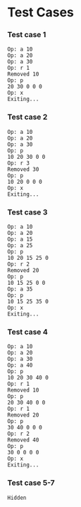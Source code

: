 # Test Cases

### Test case 1

    Op: a 10
    Op: a 20
    Op: a 30
    Op: r 1
    Removed 10
    Op: p
    20 30 0 0 0
    Op: x
    Exiting...

### Test case 2

    Op: a 10
    Op: a 20
    Op: a 30
    Op: p
    10 20 30 0 0
    Op: r 3
    Removed 30
    Op: p
    10 20 0 0 0
    Op: x
    Exiting...

### Test case 3

    Op: a 10
    Op: a 20
    Op: a 15
    Op: a 25
    Op: p
    10 20 15 25 0
    Op: r 2
    Removed 20
    Op: p
    10 15 25 0 0
    Op: a 35
    Op: p
    10 15 25 35 0
    Op: x
    Exiting...

### Test case 4

    Op: a 10
    Op: a 20
    Op: a 30
    Op: a 40
    Op: p
    10 20 30 40 0
    Op: r 1
    Removed 10
    Op: p
    20 30 40 0 0
    Op: r 1
    Removed 20
    Op: p
    30 40 0 0 0
    Op: r 2
    Removed 40
    Op: p
    30 0 0 0 0
    Op: x
    Exiting...

### Test case 5-7

    Hidden